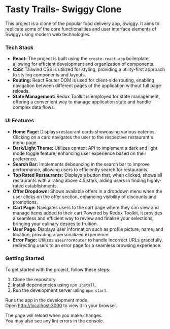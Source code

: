 # Tasty Trails- Swiggy Clone

This project is a clone of the popular food delivery app, Swiggy. It aims to replicate some of the core functionalities and user interface elements of Swiggy using modern web technologies.

### Tech Stack

- **React:** The project is built using the `create-react-app` boilerplate, allowing for efficient development and organization of components.
- **CSS:** Tailwind CSS is utilized for styling, providing a utility-first approach to styling components and layouts.
- **Routing:** React Router DOM is used for client-side routing, enabling navigation between different pages of the application without full page reloads.
- **State Management:** Redux Toolkit is employed for state management, offering a convenient way to manage application state and handle complex data flows.

### UI Features

- **Home Page:** Displays restaurant cards showcasing various eateries. Clicking on a card navigates the user to the respective restaurant's menu page.
- **Dark/Light Theme:** Utilizes context API to implement a dark and light mode toggle feature, enhancing user experience based on their preference.
- **Search Bar:** Implements debouncing in the search bar to improve performance, allowing users to efficiently search for restaurants.
- **Top Rated Restaurants:** Displays a button that, when clicked, shows all restaurants with a rating above 4.5 stars, aiding users in finding highly-rated establishments.
- **Offer Dropdown:** Shows available offers in a dropdown menu when the user clicks on the offer section, enhancing visibility of discounts and promotions.
- **Cart Page:** Navigates users to the cart page where they can view and manage items added to their cart.Powered by Redux Toolkit, it provides a seamless and efficient way to review and finalize your selections, bringing your culinary desires to fruition.
- **User Page:** Displays user information such as profile picture, name, and location, providing a personalized experience.
- **Error Page:** Utilizes `useErrorRouter` to handle incorrect URLs gracefully, redirecting users to an error page for a seamless browsing experience.



### Getting Started

To get started with the project, follow these steps:

1. Clone the repository.
2. Install dependencies using `npm install`.
3. Run the development server using `npm start`.

Runs the app in the development mode.\
Open [http://localhost:3000](http://localhost:3000) to view it in your browser.

The page will reload when you make changes.\
You may also see any lint errors in the console.





